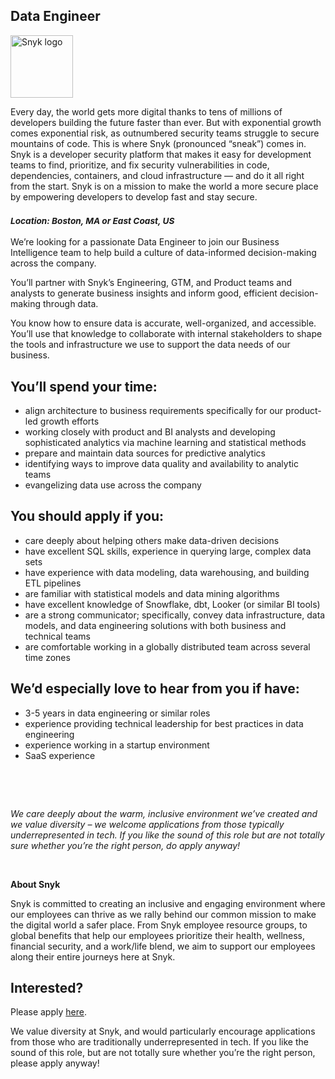 Data Engineer
---

<img src="https://res.cloudinary.com/snyk/image/upload/v1537345894/press-kit/brand/logo-black.png" width="100" alt="Snyk logo" />

<div class="content-intro"><p><span style="font-weight: 400;">Every day, the world gets more digital thanks to tens of millions of developers building the future faster than ever. But with exponential growth comes exponential risk, as outnumbered security teams struggle to secure mountains of code. This is where Snyk (pronounced “sneak”) comes in. Snyk is a developer security platform that makes it easy for development teams to find, prioritize, and fix security vulnerabilities in code, dependencies, containers, and cloud infrastructure — and do it all right from the start. Snyk is on a mission to make the world a more secure place by empowering developers to develop fast and stay secure.</span></p></div><h3><em><strong><sub>Location: Boston, MA or East Coast, US&nbsp;</sub></strong></em></h3>
<p><span style="font-weight: 400;">We’re looking for a passionate Data Engineer to join our Business Intelligence team to help build a culture of data-informed decision-making across the company.</span></p>
<p><span style="font-weight: 400;">You’ll partner with Snyk’s Engineering, GTM, and Product teams and analysts to generate business insights and inform good, efficient decision-making through data.</span></p>
<p><span style="font-weight: 400;">You know how to ensure data is accurate, well-organized, and accessible. You’ll use that knowledge to collaborate with internal stakeholders to shape the tools and infrastructure we use to support the data needs of our business.&nbsp;</span></p>
<h2><strong>You’ll spend your time:</strong></h2>
<ul>
<li style="font-weight: 400;"><span style="font-weight: 400;">align architecture to business requirements specifically for our product-led growth efforts</span></li>
<li style="font-weight: 400;"><span style="font-weight: 400;">working closely with product and BI analysts and developing sophisticated analytics via machine learning and statistical methods</span></li>
<li style="font-weight: 400;"><span style="font-weight: 400;">prepare and maintain data sources for predictive analytics&nbsp;</span></li>
<li style="font-weight: 400;"><span style="font-weight: 400;">identifying ways to improve data quality and availability to analytic teams</span></li>
<li style="font-weight: 400;"><span style="font-weight: 400;">evangelizing data use across the company</span></li>
</ul>
<h2><strong>You should apply if you:</strong></h2>
<ul>
<li style="font-weight: 400;"><span style="font-weight: 400;">care deeply about helping others make data-driven decisions</span></li>
<li style="font-weight: 400;"><span style="font-weight: 400;">have excellent SQL skills, experience in querying large, complex data sets&nbsp;</span></li>
<li style="font-weight: 400;"><span style="font-weight: 400;">have experience with data modeling, data warehousing, and building ETL pipelines</span></li>
<li style="font-weight: 400;"><span style="font-weight: 400;">are familiar with statistical models and data mining algorithms</span></li>
<li style="font-weight: 400;">have excellent knowledge of Snowflake, dbt, Looker (or similar BI tools)</li>
<li style="font-weight: 400;">are a strong communicator; specifically, convey data infrastructure, data models, and data engineering solutions with both business and technical teams</li>
<li style="font-weight: 400;">are comfortable working in a globally distributed team across several time zones</li>
</ul>
<h2><strong>We’d especially love to hear from you if have:</strong></h2>
<ul>
<li style="font-weight: 400;"><span style="font-weight: 400;">3-5 years in data engineering or similar roles</span></li>
<li style="font-weight: 400;"><span style="font-weight: 400;">experience providing technical leadership for best practices in data engineering</span></li>
<li style="font-weight: 400;"><span style="font-weight: 400;">experience working in a startup environment</span></li>
<li style="font-weight: 400;"><span style="font-weight: 400;">SaaS experience</span></li>
</ul>
<p>&nbsp;</p>
<p>&nbsp;</p><div class="content-conclusion"><p><em data-stringify-type="italic">We care deeply about the warm, inclusive environment we’ve created and we value diversity – we welcome applications from those typically underrepresented in tech. If you like the sound of this role but are not totally sure whether you’re the right person, do apply anyway!</em></p>
<p>&nbsp;</p>
<p><strong>About Snyk</strong></p>
<p><strong><span style="font-weight: 400;">Snyk is committed to creating an inclusive and engaging environment where our employees can thrive as we rally behind our common mission to make the digital world a safer place. From Snyk employee resource groups, to global benefits that help our employees prioritize their health, wellness, financial security, and a work/life blend, we aim to support our employees along their entire journeys here at Snyk. </span></strong></p></div>

Interested?
---

Please apply [here](https://boards.greenhouse.io/snyk/jobs/6424218002#app).

We value diversity at Snyk, and would particularly encourage applications from those who are traditionally underrepresented in tech.
If you like the sound of this role, but are not totally sure whether you’re the right person, please apply anyway!

